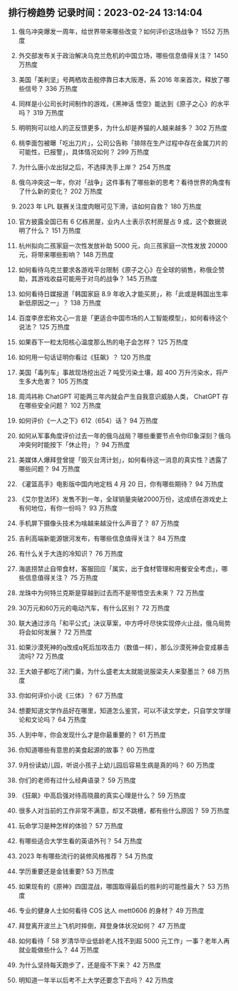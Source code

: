
## 排行榜趋势 记录时间：2023-02-24 13:14:04
  
  1. 俄乌冲突爆发一周年，给世界带来哪些改变？如何评价这场战争？ 1552 万热度
    
  2. 外交部发布关于政治解决乌克兰危机的中国立场，哪些信息值得关注？ 1450 万热度
    
  3. 美国「美利坚」号两栖攻击舰停靠日本大阪港，系 2016 年来首次，释放了哪些信号？ 336 万热度
    
  4. 同样是小公司长时间制作的游戏，《黑神话 悟空》能达到《原子之心》的水平吗？ 319 万热度
    
  5. 明明狗可以给人的正反馈更多，为什么却是养猫的人越来越多？ 302 万热度
    
  6. 桃李面包被曝「吃出刀片」，公司公告称「排除在生产过程中存在金属刀片的可能性，已报警」，具体情况如何？ 299 万热度
    
  7. 为什么唐小龙出狱之后，不选择洗手上岸？ 254 万热度
    
  8. 俄乌冲突这一年，你对「战争」这件事有了哪些新的思考？看待世界的角度有了什么新的变化？ 202 万热度
    
  9. 2023 年 LPL 联赛关注度肉眼可见下滑，该如何自救？ 180 万热度
    
  10. 官方披露全国已有 6 亿栋房屋，业内人士表示农村房屋占 9 成，这个数据说明了什么？ 151 万热度
    
  11. 杭州拟向二孩家庭一次性发放补助 5000 元，向三孩家庭一次性发放 20000 元，将带来哪些影响？ 148 万热度
    
  12. 如何看待乌克兰要求各游戏平台限制《原子之心》在全球的销售，称俄企赞助，其游戏收益可能用于对乌的战争？ 145 万热度
    
  13. 如何看待日媒报道「韩国家庭 8.9 年收入才能买房」，称「此或是韩国出生率新低原因之一」？ 138 万热度
    
  14. 百度李彦宏称文心一言是「更适合中国市场的人工智能模型」，如何看待这个说法？ 125 万热度
    
  15. 如果吞下一粒太阳核心温度那么热的电子会怎样？ 125 万热度
    
  16. 如何用一句话证明你看过《狂飙》？ 120 万热度
    
  17. 美国「毒列车」事故现场挖出近 7 吨受污染土壤，超 400 万升污染水，将产生多大危害？ 105 万热度
    
  18. 周鸿祎称 ChatGPT 可能两三年内就会产生自我意识威胁人类， ChatGPT 存在哪些安全问题？ 102 万热度
    
  19. 如何评价《一人之下》612（654）话？ 94 万热度
    
  20. 如何从军事角度评价过去一年的俄乌战局？哪些重要节点令你印象深刻？俄乌冲突何时能按下「休止符」？ 94 万热度
    
  21. 美媒体人爆拜登曾提「毁灭台湾计划」，如何看待这一消息的真实性？透露了哪些问题？ 94 万热度
    
  22. 《灌篮高手》电影版中国内地定档 4 月 20 日，你有哪些期待？ 94 万热度
    
  23. 《艾尔登法环》发售不到一年，全球销量突破2000万份，这成绩在游戏史上有何地位，有你一份吗？ 93 万热度
    
  24. 手机屏下摄像头技术为啥越来越没什么声音了？ 87 万热度
    
  25. 吉利高端新能源银河发布，有哪些信息值得关注？ 84 万热度
    
  26. 有什么关于大连的冷知识？ 76 万热度
    
  27. 海底捞禁止自带食材，客服回应「属实，出于食材管理和用餐安全考虑」，哪些信息值得关注？ 75 万热度
    
  28. 龙珠中为何特兰克斯是穿越到过去而不是带悟空去未来？ 72 万热度
    
  29. 30万元和60万元的电动汽车，有什么区别？ 72 万热度
    
  30. 联大通过涉乌「和平公式」决议草案，中方呼吁尽快实现停火止战，俄乌局势将会如何发展？ 72 万热度
    
  31. 如果沙漠死神的q改成q死后加攻击力（数值一样），那么沙漠死神会变成暴击流吗? 72 万热度
    
  32. 王大娘子都吃了闭门羹，为什么盛老太太就能说服梁夫人来娶墨兰？ 68 万热度
    
  33. 你如何评价小说《三体》？ 67 万热度
    
  34. 想要知道文学作品好在哪里，知道怎么鉴赏，可以不读文学史，只自学文学理论和文论吗？ 64 万热度
    
  35. 人到中年，你会发现什么才是你最重要的？ 61 万热度
    
  36. 你知道哪些有意思的美食起源的故事？ 60 万热度
    
  37. 9月份读幼儿园，听说小孩子上幼儿园后容易生病是真的吗？ 60 万热度
    
  38. 你们的老师有过什么经典语录？ 59 万热度
    
  39. 《狂飙》中高启强对待高晓晨的真实心理是什么？ 59 万热度
    
  40. 很多人对当前的工作非常不满意，却又不跳槽，都有些什么原因？ 59 万热度
    
  41. 玩命学习是种怎样的体验？ 57 万热度
    
  42. 有哪些适合大学生看的英语外刊？ 54 万热度
    
  43. 2023 年有哪些流行的装修风格推荐？ 54 万热度
    
  44. 学历重要还是金钱重要? 53 万热度
    
  45. 如果现有的《原神》四国混战，哪国取得最后的胜利的可能性最大？ 53 万热度
    
  46. 专业的健身人士如何看待 COS 达人 mett0606 的身材？ 49 万热度
    
  47. 拜登离开波兰上飞机时摔倒，拜登身体状况如何？ 47 万热度
    
  48. 如何看待「 58 岁清华毕业低龄老人找不到超 5000 元工作」一事？老年人再就业能做些什么？ 44 万热度
    
  49. 为什么坚持每天跑步了，还是瘦不下来？ 42 万热度
    
  50. 明知道一年半以后考不上大学还要念下去吗？ 42 万热度
    